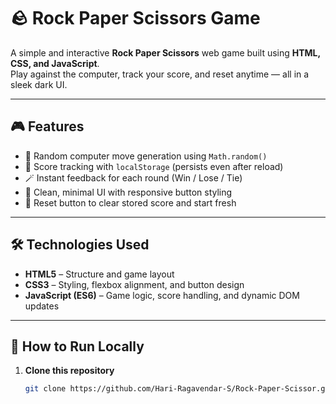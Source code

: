 # 🪨 Rock Paper Scissors Game

A simple and interactive **Rock Paper Scissors** web game built using **HTML, CSS, and JavaScript**.  
Play against the computer, track your score, and reset anytime — all in a sleek dark UI.

---

## 🎮 Features
- 🧠 Random computer move generation using `Math.random()`
- 💾 Score tracking with `localStorage` (persists even after reload)
- 🪄 Instant feedback for each round (Win / Lose / Tie)
- 🎨 Clean, minimal UI with responsive button styling
- 🔁 Reset button to clear stored score and start fresh

---

## 🛠️ Technologies Used
- **HTML5** – Structure and game layout  
- **CSS3** – Styling, flexbox alignment, and button design  
- **JavaScript (ES6)** – Game logic, score handling, and dynamic DOM updates  

---

## 🚀 How to Run Locally
1. **Clone this repository**
   ```bash
   git clone https://github.com/Hari-Ragavendar-S/Rock-Paper-Scissor.git
